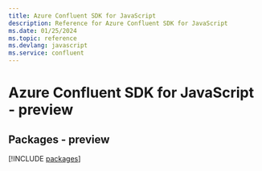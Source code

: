 ```yaml
---
title: Azure Confluent SDK for JavaScript
description: Reference for Azure Confluent SDK for JavaScript
ms.date: 01/25/2024
ms.topic: reference
ms.devlang: javascript
ms.service: confluent
---
```

# Azure Confluent SDK for JavaScript - preview
## Packages - preview
[!INCLUDE [packages](confluent-index.md)]